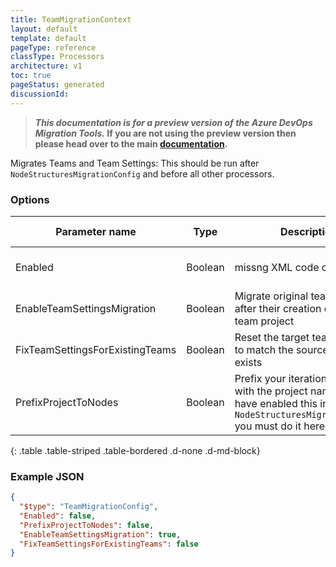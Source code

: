 ```yaml
---
title: TeamMigrationContext
layout: default
template: default
pageType: reference
classType: Processors
architecture: v1
toc: true
pageStatus: generated
discussionId: 
---
```



>**_This documentation is for a preview version of the Azure DevOps Migration Tools._ If you are not using the preview version then please head over to the main [documentation](https://nkdagility.com/docs/azure-devops-migration-tools).**

Migrates Teams and Team Settings: This should be run after `NodeStructuresMigrationConfig` and before all other processors.

### Options

| Parameter name         | Type    | Description                              | Default Value                            |
|------------------------|---------|------------------------------------------|------------------------------------------|
| Enabled | Boolean | missng XML code comments | missng XML code comments |
| EnableTeamSettingsMigration | Boolean | Migrate original team settings after their creation on target team project | true |
| FixTeamSettingsForExistingTeams | Boolean | Reset the target team settings to match the source if the team exists | true |
| PrefixProjectToNodes | Boolean | Prefix your iterations and areas with the project name. If you have enabled this in `NodeStructuresMigrationConfig` you must do it here too. | false |
{: .table .table-striped .table-bordered .d-none .d-md-block}


### Example JSON

```JSON
{
  "$type": "TeamMigrationConfig",
  "Enabled": false,
  "PrefixProjectToNodes": false,
  "EnableTeamSettingsMigration": true,
  "FixTeamSettingsForExistingTeams": false
}
```